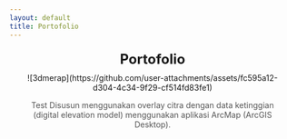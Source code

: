 ```yaml
---
layout: default
title: Portofolio
---
```


<div class="image-container" style="text-align: center; margin: 20px;">
    <div class="title" style="font-size: 24px; font-weight: bold; margin-bottom: 10px;">
        Portofolio
    </div>
    ![3dmerap](https://github.com/user-attachments/assets/fc595a12-d304-4c34-9f29-cf514fd83fe1)
    <p class="caption" style="font-size: 14px; color: #555;">
        Test Disusun menggunakan overlay citra dengan data ketinggian (digital elevation model) menggunakan aplikasi ArcMap (ArcGIS Desktop).
    </p>


